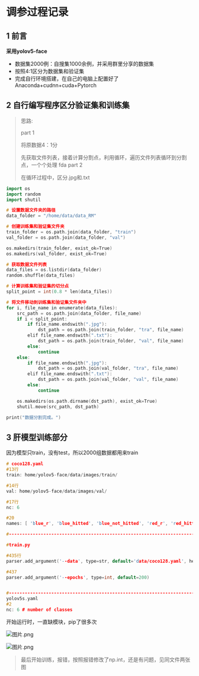 # 调参过程记录

## 1 前言

**采用yolov5-face**

- 数据集2000例：自搜集1000余例，并采用群里分享的数据集
- 按照4:1区分为数据集和验证集
- 完成自行环境搭建，在自己的电脑上配置好了Anaconda+cudnn+cuda+Pytorch


## 2 自行编写程序区分验证集和训练集

> 思路:
> 
> part 1
> 
> 将原数据4：1分
> 
> 先获取文件列表，接着计算分割点，利用循环，遍历文件列表循环到分割点，一个个处理
> fda
> part 2
> 
> 在循环过程中，区分.jpg和.txt
> 

```cpp
import os
import random
import shutil

# 设置数据文件夹的路径
data_folder = "/home/data/data_RM"  

# 创建训练集和验证集文件夹
train_folder = os.path.join(data_folder, "train")
val_folder = os.path.join(data_folder, "val")

os.makedirs(train_folder, exist_ok=True)
os.makedirs(val_folder, exist_ok=True)

# 获取数据文件列表
data_files = os.listdir(data_folder)
random.shuffle(data_files)

# 计算训练集和验证集的切分点
split_point = int(0.8 * len(data_files))

# 将文件移动到训练集和验证集文件夹中
for i, file_name in enumerate(data_files):
    src_path = os.path.join(data_folder, file_name)
    if i < split_point:
        if file_name.endswith(".jpg"):
            dst_path = os.path.join(train_folder, "tra", file_name)
        elif file_name.endswith(".txt"):
            dst_path = os.path.join(train_folder, "val", file_name)
        else:
            continue
    else:
        if file_name.endswith(".jpg"):
            dst_path = os.path.join(val_folder, "tra", file_name)
        elif file_name.endswith(".txt"):
            dst_path = os.path.join(val_folder, "val", file_name)
        else:
            continue

    os.makedirs(os.path.dirname(dst_path), exist_ok=True)
    shutil.move(src_path, dst_path)

print("数据分割完成。")
```


## 3 肝模型训练部分

因为模型只train，没有test，所以2000组数据都用来train

```cpp
# coco128.yaml 
#13行
train: home/yolov5-face/data/images/train/

#14行
val: home/yolov5-face/data/images/val/

#17行
nc: 6

#20
names: [ 'blue_r', 'blue_hitted', 'blue_not_hitted', 'red_r', 'red_hitted', 'red_not_hitted']

#---------------------------------------------------------------------------------------------------------------------

#train.py

#435行
parser.add_argument('--data', type=str, default='data/coco128.yaml', help='data.yaml path')

#437
parser.add_argument('--epochs', type=int, default=200)


#---------------------------------------------------------------------------------------------------------------
yolov5s.yaml
#2
nc: 6 # number of classes

```

开始运行时，一直缺模块，pip了很多次


![图片.png](https://p9-juejin.byteimg.com/tos-cn-i-k3u1fbpfcp/273b438ace7b4ece8cea8b030cabab15~tplv-k3u1fbpfcp-jj-mark:0:0:0:0:q75.image#?w=1758&h=802&e=png&b=181818)


![图片.png](https://p9-juejin.byteimg.com/tos-cn-i-k3u1fbpfcp/912fbb07b6094f93a57f4f9fe96e1fb0~tplv-k3u1fbpfcp-jj-mark:0:0:0:0:q75.image#?w=2188&h=441&e=png&b=181818)


> 最后开始训练，报错，按照报错修改了np.int，还是有问题，见同文件两张图